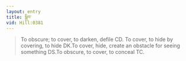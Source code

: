 ```yaml
---
layout: entry
title: སྒྲིབ་
vid: Hill:0381
---
```

> To obscure; to cover, to darken, defile CD. To cover, to hide by covering, to hide DK.To cover, hide, create an obstacle for seeing something DS.To obscure, to cover, to conceal TC.
